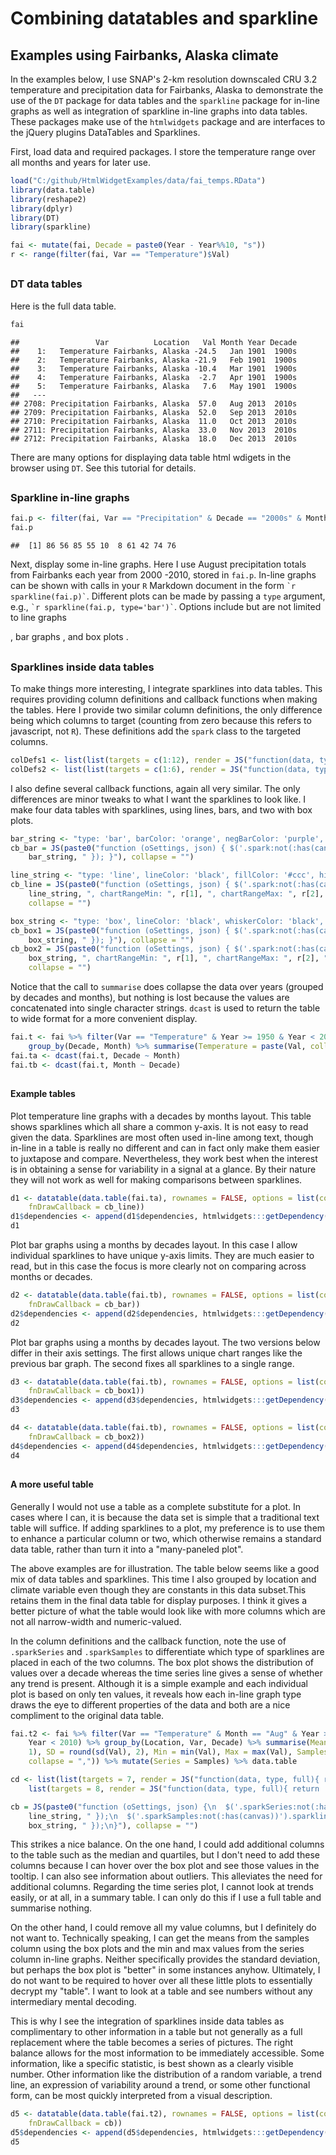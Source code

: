 # Combining datatables and sparkline



##
##
## Examples using Fairbanks, Alaska climate

In the examples below, I use SNAP's 2-km resolution downscaled CRU 3.2 temperature and precipitation data for Fairbanks, Alaska
to demonstrate the use of the `DT` package for data tables and the `sparkline` package for in-line graphs as well as integration of sparkline in-line graphs into data tables.
These packages make use of the `htmlwidgets` package and are interfaces to the jQuery plugins DataTables and Sparklines.

First, load data and required packages. I store the temperature range over all months and years for later use.


```r
load("C:/github/HtmlWidgetExamples/data/fai_temps.RData")
library(data.table)
library(reshape2)
library(dplyr)
library(DT)
library(sparkline)

fai <- mutate(fai, Decade = paste0(Year - Year%%10, "s"))
r <- range(filter(fai, Var == "Temperature")$Val)
```

##
##
### DT data tables

Here is the full data table.


```r
fai
```

```
##                 Var          Location   Val Month Year Decade
##    1:   Temperature Fairbanks, Alaska -24.5   Jan 1901  1900s
##    2:   Temperature Fairbanks, Alaska -21.9   Feb 1901  1900s
##    3:   Temperature Fairbanks, Alaska -10.4   Mar 1901  1900s
##    4:   Temperature Fairbanks, Alaska  -2.7   Apr 1901  1900s
##    5:   Temperature Fairbanks, Alaska   7.6   May 1901  1900s
##   ---                                                        
## 2708: Precipitation Fairbanks, Alaska  57.0   Aug 2013  2010s
## 2709: Precipitation Fairbanks, Alaska  52.0   Sep 2013  2010s
## 2710: Precipitation Fairbanks, Alaska  11.0   Oct 2013  2010s
## 2711: Precipitation Fairbanks, Alaska  33.0   Nov 2013  2010s
## 2712: Precipitation Fairbanks, Alaska  18.0   Dec 2013  2010s
```

There are many options for displaying data table html wdigets in the browser using `DT`. See this tutorial for details.

##
##
### Sparkline in-line graphs


```r
fai.p <- filter(fai, Var == "Precipitation" & Decade == "2000s" & Month == "Aug")$Val
fai.p
```

```
##  [1] 86 56 85 55 10  8 61 42 74 76
```

Next, display some in-line graphs. Here I use August precipitation totals from Fairbanks each year from 2000 -2010, stored in `fai.p`.
In-line graphs can be shown with calls in your `R` Markdown document in the form ``` `r sparkline(fai.p)` ```.
Different plots can be made by passing a `type` argument, e.g., ``` `r sparkline(fai.p, type='bar')` ```.
Options include but are not limited to line graphs <!--html_preserve--><span id="htmlwidget-4102" class="sparkline"></span>
<script type="application/json" data-for="htmlwidget-4102">{"x":{"values":[86,56,85,55,10,8,61,42,74,76],"options":{"height":20,"width":60},"width":60,"height":20},"evals":[]}</script><!--/html_preserve-->, bar graphs <!--html_preserve--><span id="htmlwidget-7913" class="sparkline"></span>
<script type="application/json" data-for="htmlwidget-7913">{"x":{"values":[86,56,85,55,10,8,61,42,74,76],"options":{"type":"bar","height":20,"width":60},"width":60,"height":20},"evals":[]}</script><!--/html_preserve-->, and box plots <!--html_preserve--><span id="htmlwidget-9705" class="sparkline"></span>
<script type="application/json" data-for="htmlwidget-9705">{"x":{"values":[86,56,85,55,10,8,61,42,74,76],"options":{"type":"box","height":20,"width":60},"width":60,"height":20},"evals":[]}</script><!--/html_preserve-->.

##
##
### Sparklines inside data tables

To make things more interesting, I integrate sparklines into data tables. This requires providing column definitions and callback functions when making the tables.
Here I provide two similar column definitions, the only difference being which columns to target (counting from zero because this refers to javascript, not `R`).
These definitions add the `spark` class to the targeted columns.


```r
colDefs1 <- list(list(targets = c(1:12), render = JS("function(data, type, full){ return '<span class=spark>' + data + '</span>' }")))
colDefs2 <- list(list(targets = c(1:6), render = JS("function(data, type, full){ return '<span class=spark>' + data + '</span>' }")))
```

I also define several callback functions, again all very similar. The only differences are minor tweaks to what I want the sparklines to look like.
I make four data tables with sparklines, using lines, bars, and two with box plots.


```r
bar_string <- "type: 'bar', barColor: 'orange', negBarColor: 'purple', highlightColor: 'black'"
cb_bar = JS(paste0("function (oSettings, json) { $('.spark:not(:has(canvas))').sparkline('html', { ", 
    bar_string, " }); }"), collapse = "")

line_string <- "type: 'line', lineColor: 'black', fillColor: '#ccc', highlightLineColor: 'orange', highlightSpotColor: 'orange'"
cb_line = JS(paste0("function (oSettings, json) { $('.spark:not(:has(canvas))').sparkline('html', { ", 
    line_string, ", chartRangeMin: ", r[1], ", chartRangeMax: ", r[2], " }); }"), 
    collapse = "")

box_string <- "type: 'box', lineColor: 'black', whiskerColor: 'black', outlierFillColor: 'black', outlierLineColor: 'black', medianColor: 'black', boxFillColor: 'orange', boxLineColor: 'black'"
cb_box1 = JS(paste0("function (oSettings, json) { $('.spark:not(:has(canvas))').sparkline('html', { ", 
    box_string, " }); }"), collapse = "")
cb_box2 = JS(paste0("function (oSettings, json) { $('.spark:not(:has(canvas))').sparkline('html', { ", 
    box_string, ", chartRangeMin: ", r[1], ", chartRangeMax: ", r[2], " }); }"), 
    collapse = "")
```

Notice that the call to `summarise` does collapse the data over years (grouped by decades and months), but nothing is lost because the values are concatenated into single character strings.
`dcast` is used to return the table to wide format for a more convenient display.


```r
fai.t <- fai %>% filter(Var == "Temperature" & Year >= 1950 & Year < 2010) %>% 
    group_by(Decade, Month) %>% summarise(Temperature = paste(Val, collapse = ","))
fai.ta <- dcast(fai.t, Decade ~ Month)
fai.tb <- dcast(fai.t, Month ~ Decade)
```

##
##
#### Example tables

Plot temperature line graphs with a decades by months layout.
This table shows sparklines which all share a common y-axis. It is not easy to read given the data.
Sparklines are most often used in-line among text, though in-line in a table is really no different and can in fact only make them easier to juxtapose and compare.
Nevertheless, they work best when the interest is in obtaining a sense for variability in a signal at a glance.
By their nature they will not work as well for making comparisons between sparklines.


```r
d1 <- datatable(data.table(fai.ta), rownames = FALSE, options = list(columnDefs = colDefs1, 
    fnDrawCallback = cb_line))
d1$dependencies <- append(d1$dependencies, htmlwidgets:::getDependency("sparkline"))
d1
```

<!--html_preserve--><div id="htmlwidget-9651" style="width:100%;height:auto;" class="datatables"></div>
<script type="application/json" data-for="htmlwidget-9651">{"x":{"data":[["1950s","1960s","1970s","1980s","1990s","2000s"],["-17.8,-29.2,-27.8,-27.6,-25,-18.7,-28.1,-16.2,-18.6,-28.1","-19.3,-18.2,-21.3,-16.3,-25.6,-26.9,-31.9,-25.5,-23.2,-31.7","-26.1,-31.2,-26.2,-27.2,-26.3,-25.7,-23.3,-13.4,-17,-21.1","-22.4,-10,-27,-23.3,-20.4,-12.3,-18.1,-16.7,-19.9,-28.9","-24.1,-19.5,-19.6,-19.2,-17.9,-22.2,-26.5,-26,-24.4,-26.3","-22.3,-12.8,-14.9,-18.8,-25.7,-21.9,-29,-20.8,-22,-23.2"],["-25.5,-21.3,-18.5,-15.5,-26.3,-23.7,-22.9,-18.5,-16.4,-13.7","-15.2,-19.5,-13.2,-17.1,-16.7,-26.5,-21.2,-20.8,-19.6,-21","-13.9,-19.6,-22.7,-18,-26.5,-19,-24.6,-12.3,-14.9,-30.4","-12.2,-14.2,-19.3,-15.3,-24.5,-22.4,-14.6,-16.2,-15,-15.1","-28.3,-17.7,-21.8,-15.6,-20.6,-17.1,-19.1,-12.6,-15.8,-24.7","-12.9,-13.1,-17.4,-12.1,-16.4,-18.3,-13.8,-20.6,-19.7,-17.8"],["-7.9,-17.8,-12.6,-13.3,-11,-12,-14.2,-7.7,-8.8,-18.7","-15.2,-17.2,-13.2,-13.2,-18.7,-5,-18.7,-12.1,-10.3,-11.8","-7.5,-16.8,-18.1,-11.1,-13.4,-10.7,-11.1,-15.2,-9.8,-11","-8.1,-3.5,-10.4,-10.2,-6.8,-9.6,-14.3,-10.3,-7.8,-13.9","-7.4,-11.1,-9.8,-8,-11.7,-15.2,-8.7,-15,-7.3,-13.1","-7.9,-11.8,-11.9,-12.6,-13.8,-6.3,-15.2,-17.5,-9,-14"],["-1.9,1.2,-2.4,2.7,-3.3,-5.2,-0.6,0.1,1.3,-3.5","-3,-4,-1.2,-4.2,-3.6,-0.7,-2.9,-0.4,-1.7,2.2","-0.2,-3.1,-5.7,1.5,1.3,-1.1,1.9,-2.4,1.4,-0.8","1.9,-0.6,-2.7,2.6,-1.2,-6.4,-4.7,1.3,0.7,2.1","3.2,1.7,-3.5,3.9,1.3,4.3,0.4,1.6,3.5,0.1","-0.1,0.8,-4.9,0.6,1.5,0.2,-1.3,3,-1,-0.7"],["8.6,9.6,5.4,10.7,10.2,7.7,9.1,9.1,9,8.4","11.6,9.5,7,9.5,4.9,6,7.3,7.5,8.6,9.6","10.9,8.4,8.4,10.2,10.6,11.7,8.7,9.2,10,9.9","10.4,10.7,8.1,10,8.3,8.1,8.6,10.3,11.4,8.7","12.6,10.7,5.5,12,10.8,11.9,9.4,9.6,10.1,8.4","7,6.9,10.2,8.5,11.3,13.2,10.1,10.6,9.9,11"],["14.8,13.8,14.5,16.4,14.7,13,14.1,17.6,16.9,16.2","13.2,14.7,14.6,12.1,15.4,12.8,17.2,16.3,15.1,17.9","14.2,17.2,15,15.5,14.6,17.1,15.1,15.1,12.5,13.9","13.5,14.7,14.5,16.5,16.2,14,16.7,16.3,16.9,15.4","16.2,17.5,15.4,16.5,14.5,15.8,15.2,17,14.8,16.3","16.1,16.2,14.5,15.8,19,16.2,14.5,16.4,15.5,15.8"],["16.2,15.4,15.2,16.3,14.3,15.9,15.8,15.5,16.6,13.5","16.2,14.8,17,15.2,15,15.3,16.4,15,18.3,14.7","16.4,15.7,17.6,16.2,17,18.9,16.1,16.6,17,15.9","15.7,14.1,16.8,17.3,15.6,16.8,17,17.3,18.2,17.6","18.1,15.4,17.3,18.2,17.8,16.8,16.9,17.7,16.8,16","15.3,15.2,16.2,15.8,17.7,16.4,16.1,17.7,15.7,18.8"],["14.2,14.3,12.1,13.2,13.6,11.6,13.1,15.1,13.6,12.4","12.7,12.8,14.3,12.6,13.5,11.5,13.7,14.4,14.6,10","13.7,13.2,14.8,12.7,14.9,13.3,15,16.8,15.1,15.7","12,12,13.5,11.8,12,13.3,12.5,14.2,14.5,15.9","15.3,12.3,13.5,13.2,15.2,13.8,11.8,14.8,11.9,14.5","11.5,14.1,12.5,13.4,16.8,14.2,12.6,16,12.7,12.8"],["8,8.1,5.6,7.1,5.7,6.2,5.3,6.2,5.9,6.1","5,6.4,5,8.5,6.9,8.7,9.7,7.8,5.7,9.2","4.6,6.7,4.2,8.2,10.1,7.4,7.1,7.3,7.9,7.9","5.8,6.4,9.2,4.7,7.9,5.8,7.6,6.4,6.6,8.9","6.9,8.6,3.8,6.4,6.4,10.7,5.3,9.7,7.7,7.2","5.2,8.5,8.4,5.6,5.1,7.9,9.6,8.2,8.1,8.9"],["-3.1,-5.1,-0.4,-4.1,0,-4.3,-7.8,-1.2,-7.4,-4.1","-2.8,-5.7,-0.4,-2.8,-1.7,-7.8,-4,-3.7,-5.1,1.2","-7,-2.1,-2.5,-3.6,-5.5,-4.2,-4.2,-3.1,-4.5,0.2","0.7,-1.2,-7.3,-4.5,-3.2,-6.6,-2.4,0.9,-7.2,-2.9","-4.1,-3.6,-7.7,-1.1,-5.7,-1.9,-8.5,-6.8,-2.9,-5.9","-4.8,-4.9,0.2,0.7,-0.9,-2,0.3,-5.5,-6.5,-0.4"],["-19.7,-10.2,-7.9,-15.3,-9.5,-21.9,-19.1,-9.5,-15.7,-12.9","-17,-17.9,-14,-20.3,-15.1,-14.4,-16.2,-11.3,-15.2,-15.9","-11.9,-16.4,-12.7,-17,-16.3,-20.2,-8.1,-19.1,-11.8,-6.6","-10.3,-10,-14.3,-11.8,-16.7,-19.1,-16.5,-13.3,-18.4,-20.5","-19.5,-16.2,-10.9,-12,-16.5,-18.1,-17.6,-10.6,-13.7,-18.9","-11.8,-16.2,-7.1,-11.5,-12.7,-18.1,-20,-10,-17.1,-16.9"],["-21.1,-22.3,-19.8,-20.4,-29.9,-23.2,-29.1,-26.7,-22.1,-23.4","-15.1,-29.4,-21.7,-16.3,-30,-25.9,-28.9,-19.1,-27.8,-15.8","-23.6,-21.4,-19.7,-19.9,-24.5,-27,-20.2,-26.3,-16.5,-23.8","-29.8,-20.5,-17,-20.2,-20,-13.8,-14.5,-19.8,-15.8,-15.6","-21.7,-19.7,-22.3,-17.7,-22.7,-23.1,-25.5,-21.4,-21,-24.7","-17.9,-23.8,-15.2,-23.1,-20,-17.6,-19.2,-19.8,-22.3,-20.1"]],"container":"<table class=\"display\">\n  <thead>\n    <tr>\n      <th>Decade</th>\n      <th>Jan</th>\n      <th>Feb</th>\n      <th>Mar</th>\n      <th>Apr</th>\n      <th>May</th>\n      <th>Jun</th>\n      <th>Jul</th>\n      <th>Aug</th>\n      <th>Sep</th>\n      <th>Oct</th>\n      <th>Nov</th>\n      <th>Dec</th>\n    </tr>\n  </thead>\n</table>","options":{"columnDefs":[{"targets":[1,2,3,4,5,6,7,8,9,10,11,12],"render":"function(data, type, full){ return '<span class=spark>' + data + '</span>' }"}],"fnDrawCallback":"function (oSettings, json) { $('.spark:not(:has(canvas))').sparkline('html', { type: 'line', lineColor: 'black', fillColor: '#ccc', highlightLineColor: 'orange', highlightSpotColor: 'orange', chartRangeMin: -32.6, chartRangeMax: 19 }); }\n","order":[],"autoWidth":false,"orderClasses":false},"callback":null,"filter":"none"},"evals":["options.columnDefs.0.render","options.fnDrawCallback"]}</script><!--/html_preserve-->

Plot bar graphs using a months by decades layout. In this case I allow individual sparklines to have unique y-axis limits.
They are much easier to read, but in this case the focus is more clearly not on comparing across months or decades.


```r
d2 <- datatable(data.table(fai.tb), rownames = FALSE, options = list(columnDefs = colDefs2, 
    fnDrawCallback = cb_bar))
d2$dependencies <- append(d2$dependencies, htmlwidgets:::getDependency("sparkline"))
d2
```

<!--html_preserve--><div id="htmlwidget-2813" style="width:100%;height:auto;" class="datatables"></div>
<script type="application/json" data-for="htmlwidget-2813">{"x":{"data":[["Jan","Feb","Mar","Apr","May","Jun","Jul","Aug","Sep","Oct","Nov","Dec"],["-17.8,-29.2,-27.8,-27.6,-25,-18.7,-28.1,-16.2,-18.6,-28.1","-25.5,-21.3,-18.5,-15.5,-26.3,-23.7,-22.9,-18.5,-16.4,-13.7","-7.9,-17.8,-12.6,-13.3,-11,-12,-14.2,-7.7,-8.8,-18.7","-1.9,1.2,-2.4,2.7,-3.3,-5.2,-0.6,0.1,1.3,-3.5","8.6,9.6,5.4,10.7,10.2,7.7,9.1,9.1,9,8.4","14.8,13.8,14.5,16.4,14.7,13,14.1,17.6,16.9,16.2","16.2,15.4,15.2,16.3,14.3,15.9,15.8,15.5,16.6,13.5","14.2,14.3,12.1,13.2,13.6,11.6,13.1,15.1,13.6,12.4","8,8.1,5.6,7.1,5.7,6.2,5.3,6.2,5.9,6.1","-3.1,-5.1,-0.4,-4.1,0,-4.3,-7.8,-1.2,-7.4,-4.1","-19.7,-10.2,-7.9,-15.3,-9.5,-21.9,-19.1,-9.5,-15.7,-12.9","-21.1,-22.3,-19.8,-20.4,-29.9,-23.2,-29.1,-26.7,-22.1,-23.4"],["-19.3,-18.2,-21.3,-16.3,-25.6,-26.9,-31.9,-25.5,-23.2,-31.7","-15.2,-19.5,-13.2,-17.1,-16.7,-26.5,-21.2,-20.8,-19.6,-21","-15.2,-17.2,-13.2,-13.2,-18.7,-5,-18.7,-12.1,-10.3,-11.8","-3,-4,-1.2,-4.2,-3.6,-0.7,-2.9,-0.4,-1.7,2.2","11.6,9.5,7,9.5,4.9,6,7.3,7.5,8.6,9.6","13.2,14.7,14.6,12.1,15.4,12.8,17.2,16.3,15.1,17.9","16.2,14.8,17,15.2,15,15.3,16.4,15,18.3,14.7","12.7,12.8,14.3,12.6,13.5,11.5,13.7,14.4,14.6,10","5,6.4,5,8.5,6.9,8.7,9.7,7.8,5.7,9.2","-2.8,-5.7,-0.4,-2.8,-1.7,-7.8,-4,-3.7,-5.1,1.2","-17,-17.9,-14,-20.3,-15.1,-14.4,-16.2,-11.3,-15.2,-15.9","-15.1,-29.4,-21.7,-16.3,-30,-25.9,-28.9,-19.1,-27.8,-15.8"],["-26.1,-31.2,-26.2,-27.2,-26.3,-25.7,-23.3,-13.4,-17,-21.1","-13.9,-19.6,-22.7,-18,-26.5,-19,-24.6,-12.3,-14.9,-30.4","-7.5,-16.8,-18.1,-11.1,-13.4,-10.7,-11.1,-15.2,-9.8,-11","-0.2,-3.1,-5.7,1.5,1.3,-1.1,1.9,-2.4,1.4,-0.8","10.9,8.4,8.4,10.2,10.6,11.7,8.7,9.2,10,9.9","14.2,17.2,15,15.5,14.6,17.1,15.1,15.1,12.5,13.9","16.4,15.7,17.6,16.2,17,18.9,16.1,16.6,17,15.9","13.7,13.2,14.8,12.7,14.9,13.3,15,16.8,15.1,15.7","4.6,6.7,4.2,8.2,10.1,7.4,7.1,7.3,7.9,7.9","-7,-2.1,-2.5,-3.6,-5.5,-4.2,-4.2,-3.1,-4.5,0.2","-11.9,-16.4,-12.7,-17,-16.3,-20.2,-8.1,-19.1,-11.8,-6.6","-23.6,-21.4,-19.7,-19.9,-24.5,-27,-20.2,-26.3,-16.5,-23.8"],["-22.4,-10,-27,-23.3,-20.4,-12.3,-18.1,-16.7,-19.9,-28.9","-12.2,-14.2,-19.3,-15.3,-24.5,-22.4,-14.6,-16.2,-15,-15.1","-8.1,-3.5,-10.4,-10.2,-6.8,-9.6,-14.3,-10.3,-7.8,-13.9","1.9,-0.6,-2.7,2.6,-1.2,-6.4,-4.7,1.3,0.7,2.1","10.4,10.7,8.1,10,8.3,8.1,8.6,10.3,11.4,8.7","13.5,14.7,14.5,16.5,16.2,14,16.7,16.3,16.9,15.4","15.7,14.1,16.8,17.3,15.6,16.8,17,17.3,18.2,17.6","12,12,13.5,11.8,12,13.3,12.5,14.2,14.5,15.9","5.8,6.4,9.2,4.7,7.9,5.8,7.6,6.4,6.6,8.9","0.7,-1.2,-7.3,-4.5,-3.2,-6.6,-2.4,0.9,-7.2,-2.9","-10.3,-10,-14.3,-11.8,-16.7,-19.1,-16.5,-13.3,-18.4,-20.5","-29.8,-20.5,-17,-20.2,-20,-13.8,-14.5,-19.8,-15.8,-15.6"],["-24.1,-19.5,-19.6,-19.2,-17.9,-22.2,-26.5,-26,-24.4,-26.3","-28.3,-17.7,-21.8,-15.6,-20.6,-17.1,-19.1,-12.6,-15.8,-24.7","-7.4,-11.1,-9.8,-8,-11.7,-15.2,-8.7,-15,-7.3,-13.1","3.2,1.7,-3.5,3.9,1.3,4.3,0.4,1.6,3.5,0.1","12.6,10.7,5.5,12,10.8,11.9,9.4,9.6,10.1,8.4","16.2,17.5,15.4,16.5,14.5,15.8,15.2,17,14.8,16.3","18.1,15.4,17.3,18.2,17.8,16.8,16.9,17.7,16.8,16","15.3,12.3,13.5,13.2,15.2,13.8,11.8,14.8,11.9,14.5","6.9,8.6,3.8,6.4,6.4,10.7,5.3,9.7,7.7,7.2","-4.1,-3.6,-7.7,-1.1,-5.7,-1.9,-8.5,-6.8,-2.9,-5.9","-19.5,-16.2,-10.9,-12,-16.5,-18.1,-17.6,-10.6,-13.7,-18.9","-21.7,-19.7,-22.3,-17.7,-22.7,-23.1,-25.5,-21.4,-21,-24.7"],["-22.3,-12.8,-14.9,-18.8,-25.7,-21.9,-29,-20.8,-22,-23.2","-12.9,-13.1,-17.4,-12.1,-16.4,-18.3,-13.8,-20.6,-19.7,-17.8","-7.9,-11.8,-11.9,-12.6,-13.8,-6.3,-15.2,-17.5,-9,-14","-0.1,0.8,-4.9,0.6,1.5,0.2,-1.3,3,-1,-0.7","7,6.9,10.2,8.5,11.3,13.2,10.1,10.6,9.9,11","16.1,16.2,14.5,15.8,19,16.2,14.5,16.4,15.5,15.8","15.3,15.2,16.2,15.8,17.7,16.4,16.1,17.7,15.7,18.8","11.5,14.1,12.5,13.4,16.8,14.2,12.6,16,12.7,12.8","5.2,8.5,8.4,5.6,5.1,7.9,9.6,8.2,8.1,8.9","-4.8,-4.9,0.2,0.7,-0.9,-2,0.3,-5.5,-6.5,-0.4","-11.8,-16.2,-7.1,-11.5,-12.7,-18.1,-20,-10,-17.1,-16.9","-17.9,-23.8,-15.2,-23.1,-20,-17.6,-19.2,-19.8,-22.3,-20.1"]],"container":"<table class=\"display\">\n  <thead>\n    <tr>\n      <th>Month</th>\n      <th>1950s</th>\n      <th>1960s</th>\n      <th>1970s</th>\n      <th>1980s</th>\n      <th>1990s</th>\n      <th>2000s</th>\n    </tr>\n  </thead>\n</table>","options":{"columnDefs":[{"targets":[1,2,3,4,5,6],"render":"function(data, type, full){ return '<span class=spark>' + data + '</span>' }"}],"fnDrawCallback":"function (oSettings, json) { $('.spark:not(:has(canvas))').sparkline('html', { type: 'bar', barColor: 'orange', negBarColor: 'purple', highlightColor: 'black' }); }\n","order":[],"autoWidth":false,"orderClasses":false},"callback":null,"filter":"none"},"evals":["options.columnDefs.0.render","options.fnDrawCallback"]}</script><!--/html_preserve-->

Plot bar graphs using a months by decades layout. The two versions below differ in their axis settings.
The first allows unique chart ranges like the previous bar graph. The second fixes all sparklines to a single range.


```r
d3 <- datatable(data.table(fai.tb), rownames = FALSE, options = list(columnDefs = colDefs2, 
    fnDrawCallback = cb_box1))
d3$dependencies <- append(d3$dependencies, htmlwidgets:::getDependency("sparkline"))
d3
```

<!--html_preserve--><div id="htmlwidget-3721" style="width:100%;height:auto;" class="datatables"></div>
<script type="application/json" data-for="htmlwidget-3721">{"x":{"data":[["Jan","Feb","Mar","Apr","May","Jun","Jul","Aug","Sep","Oct","Nov","Dec"],["-17.8,-29.2,-27.8,-27.6,-25,-18.7,-28.1,-16.2,-18.6,-28.1","-25.5,-21.3,-18.5,-15.5,-26.3,-23.7,-22.9,-18.5,-16.4,-13.7","-7.9,-17.8,-12.6,-13.3,-11,-12,-14.2,-7.7,-8.8,-18.7","-1.9,1.2,-2.4,2.7,-3.3,-5.2,-0.6,0.1,1.3,-3.5","8.6,9.6,5.4,10.7,10.2,7.7,9.1,9.1,9,8.4","14.8,13.8,14.5,16.4,14.7,13,14.1,17.6,16.9,16.2","16.2,15.4,15.2,16.3,14.3,15.9,15.8,15.5,16.6,13.5","14.2,14.3,12.1,13.2,13.6,11.6,13.1,15.1,13.6,12.4","8,8.1,5.6,7.1,5.7,6.2,5.3,6.2,5.9,6.1","-3.1,-5.1,-0.4,-4.1,0,-4.3,-7.8,-1.2,-7.4,-4.1","-19.7,-10.2,-7.9,-15.3,-9.5,-21.9,-19.1,-9.5,-15.7,-12.9","-21.1,-22.3,-19.8,-20.4,-29.9,-23.2,-29.1,-26.7,-22.1,-23.4"],["-19.3,-18.2,-21.3,-16.3,-25.6,-26.9,-31.9,-25.5,-23.2,-31.7","-15.2,-19.5,-13.2,-17.1,-16.7,-26.5,-21.2,-20.8,-19.6,-21","-15.2,-17.2,-13.2,-13.2,-18.7,-5,-18.7,-12.1,-10.3,-11.8","-3,-4,-1.2,-4.2,-3.6,-0.7,-2.9,-0.4,-1.7,2.2","11.6,9.5,7,9.5,4.9,6,7.3,7.5,8.6,9.6","13.2,14.7,14.6,12.1,15.4,12.8,17.2,16.3,15.1,17.9","16.2,14.8,17,15.2,15,15.3,16.4,15,18.3,14.7","12.7,12.8,14.3,12.6,13.5,11.5,13.7,14.4,14.6,10","5,6.4,5,8.5,6.9,8.7,9.7,7.8,5.7,9.2","-2.8,-5.7,-0.4,-2.8,-1.7,-7.8,-4,-3.7,-5.1,1.2","-17,-17.9,-14,-20.3,-15.1,-14.4,-16.2,-11.3,-15.2,-15.9","-15.1,-29.4,-21.7,-16.3,-30,-25.9,-28.9,-19.1,-27.8,-15.8"],["-26.1,-31.2,-26.2,-27.2,-26.3,-25.7,-23.3,-13.4,-17,-21.1","-13.9,-19.6,-22.7,-18,-26.5,-19,-24.6,-12.3,-14.9,-30.4","-7.5,-16.8,-18.1,-11.1,-13.4,-10.7,-11.1,-15.2,-9.8,-11","-0.2,-3.1,-5.7,1.5,1.3,-1.1,1.9,-2.4,1.4,-0.8","10.9,8.4,8.4,10.2,10.6,11.7,8.7,9.2,10,9.9","14.2,17.2,15,15.5,14.6,17.1,15.1,15.1,12.5,13.9","16.4,15.7,17.6,16.2,17,18.9,16.1,16.6,17,15.9","13.7,13.2,14.8,12.7,14.9,13.3,15,16.8,15.1,15.7","4.6,6.7,4.2,8.2,10.1,7.4,7.1,7.3,7.9,7.9","-7,-2.1,-2.5,-3.6,-5.5,-4.2,-4.2,-3.1,-4.5,0.2","-11.9,-16.4,-12.7,-17,-16.3,-20.2,-8.1,-19.1,-11.8,-6.6","-23.6,-21.4,-19.7,-19.9,-24.5,-27,-20.2,-26.3,-16.5,-23.8"],["-22.4,-10,-27,-23.3,-20.4,-12.3,-18.1,-16.7,-19.9,-28.9","-12.2,-14.2,-19.3,-15.3,-24.5,-22.4,-14.6,-16.2,-15,-15.1","-8.1,-3.5,-10.4,-10.2,-6.8,-9.6,-14.3,-10.3,-7.8,-13.9","1.9,-0.6,-2.7,2.6,-1.2,-6.4,-4.7,1.3,0.7,2.1","10.4,10.7,8.1,10,8.3,8.1,8.6,10.3,11.4,8.7","13.5,14.7,14.5,16.5,16.2,14,16.7,16.3,16.9,15.4","15.7,14.1,16.8,17.3,15.6,16.8,17,17.3,18.2,17.6","12,12,13.5,11.8,12,13.3,12.5,14.2,14.5,15.9","5.8,6.4,9.2,4.7,7.9,5.8,7.6,6.4,6.6,8.9","0.7,-1.2,-7.3,-4.5,-3.2,-6.6,-2.4,0.9,-7.2,-2.9","-10.3,-10,-14.3,-11.8,-16.7,-19.1,-16.5,-13.3,-18.4,-20.5","-29.8,-20.5,-17,-20.2,-20,-13.8,-14.5,-19.8,-15.8,-15.6"],["-24.1,-19.5,-19.6,-19.2,-17.9,-22.2,-26.5,-26,-24.4,-26.3","-28.3,-17.7,-21.8,-15.6,-20.6,-17.1,-19.1,-12.6,-15.8,-24.7","-7.4,-11.1,-9.8,-8,-11.7,-15.2,-8.7,-15,-7.3,-13.1","3.2,1.7,-3.5,3.9,1.3,4.3,0.4,1.6,3.5,0.1","12.6,10.7,5.5,12,10.8,11.9,9.4,9.6,10.1,8.4","16.2,17.5,15.4,16.5,14.5,15.8,15.2,17,14.8,16.3","18.1,15.4,17.3,18.2,17.8,16.8,16.9,17.7,16.8,16","15.3,12.3,13.5,13.2,15.2,13.8,11.8,14.8,11.9,14.5","6.9,8.6,3.8,6.4,6.4,10.7,5.3,9.7,7.7,7.2","-4.1,-3.6,-7.7,-1.1,-5.7,-1.9,-8.5,-6.8,-2.9,-5.9","-19.5,-16.2,-10.9,-12,-16.5,-18.1,-17.6,-10.6,-13.7,-18.9","-21.7,-19.7,-22.3,-17.7,-22.7,-23.1,-25.5,-21.4,-21,-24.7"],["-22.3,-12.8,-14.9,-18.8,-25.7,-21.9,-29,-20.8,-22,-23.2","-12.9,-13.1,-17.4,-12.1,-16.4,-18.3,-13.8,-20.6,-19.7,-17.8","-7.9,-11.8,-11.9,-12.6,-13.8,-6.3,-15.2,-17.5,-9,-14","-0.1,0.8,-4.9,0.6,1.5,0.2,-1.3,3,-1,-0.7","7,6.9,10.2,8.5,11.3,13.2,10.1,10.6,9.9,11","16.1,16.2,14.5,15.8,19,16.2,14.5,16.4,15.5,15.8","15.3,15.2,16.2,15.8,17.7,16.4,16.1,17.7,15.7,18.8","11.5,14.1,12.5,13.4,16.8,14.2,12.6,16,12.7,12.8","5.2,8.5,8.4,5.6,5.1,7.9,9.6,8.2,8.1,8.9","-4.8,-4.9,0.2,0.7,-0.9,-2,0.3,-5.5,-6.5,-0.4","-11.8,-16.2,-7.1,-11.5,-12.7,-18.1,-20,-10,-17.1,-16.9","-17.9,-23.8,-15.2,-23.1,-20,-17.6,-19.2,-19.8,-22.3,-20.1"]],"container":"<table class=\"display\">\n  <thead>\n    <tr>\n      <th>Month</th>\n      <th>1950s</th>\n      <th>1960s</th>\n      <th>1970s</th>\n      <th>1980s</th>\n      <th>1990s</th>\n      <th>2000s</th>\n    </tr>\n  </thead>\n</table>","options":{"columnDefs":[{"targets":[1,2,3,4,5,6],"render":"function(data, type, full){ return '<span class=spark>' + data + '</span>' }"}],"fnDrawCallback":"function (oSettings, json) { $('.spark:not(:has(canvas))').sparkline('html', { type: 'box', lineColor: 'black', whiskerColor: 'black', outlierFillColor: 'black', outlierLineColor: 'black', medianColor: 'black', boxFillColor: 'orange', boxLineColor: 'black' }); }\n","order":[],"autoWidth":false,"orderClasses":false},"callback":null,"filter":"none"},"evals":["options.columnDefs.0.render","options.fnDrawCallback"]}</script><!--/html_preserve-->


```r
d4 <- datatable(data.table(fai.tb), rownames = FALSE, options = list(columnDefs = colDefs2, 
    fnDrawCallback = cb_box2))
d4$dependencies <- append(d4$dependencies, htmlwidgets:::getDependency("sparkline"))
d4
```

<!--html_preserve--><div id="htmlwidget-143" style="width:100%;height:auto;" class="datatables"></div>
<script type="application/json" data-for="htmlwidget-143">{"x":{"data":[["Jan","Feb","Mar","Apr","May","Jun","Jul","Aug","Sep","Oct","Nov","Dec"],["-17.8,-29.2,-27.8,-27.6,-25,-18.7,-28.1,-16.2,-18.6,-28.1","-25.5,-21.3,-18.5,-15.5,-26.3,-23.7,-22.9,-18.5,-16.4,-13.7","-7.9,-17.8,-12.6,-13.3,-11,-12,-14.2,-7.7,-8.8,-18.7","-1.9,1.2,-2.4,2.7,-3.3,-5.2,-0.6,0.1,1.3,-3.5","8.6,9.6,5.4,10.7,10.2,7.7,9.1,9.1,9,8.4","14.8,13.8,14.5,16.4,14.7,13,14.1,17.6,16.9,16.2","16.2,15.4,15.2,16.3,14.3,15.9,15.8,15.5,16.6,13.5","14.2,14.3,12.1,13.2,13.6,11.6,13.1,15.1,13.6,12.4","8,8.1,5.6,7.1,5.7,6.2,5.3,6.2,5.9,6.1","-3.1,-5.1,-0.4,-4.1,0,-4.3,-7.8,-1.2,-7.4,-4.1","-19.7,-10.2,-7.9,-15.3,-9.5,-21.9,-19.1,-9.5,-15.7,-12.9","-21.1,-22.3,-19.8,-20.4,-29.9,-23.2,-29.1,-26.7,-22.1,-23.4"],["-19.3,-18.2,-21.3,-16.3,-25.6,-26.9,-31.9,-25.5,-23.2,-31.7","-15.2,-19.5,-13.2,-17.1,-16.7,-26.5,-21.2,-20.8,-19.6,-21","-15.2,-17.2,-13.2,-13.2,-18.7,-5,-18.7,-12.1,-10.3,-11.8","-3,-4,-1.2,-4.2,-3.6,-0.7,-2.9,-0.4,-1.7,2.2","11.6,9.5,7,9.5,4.9,6,7.3,7.5,8.6,9.6","13.2,14.7,14.6,12.1,15.4,12.8,17.2,16.3,15.1,17.9","16.2,14.8,17,15.2,15,15.3,16.4,15,18.3,14.7","12.7,12.8,14.3,12.6,13.5,11.5,13.7,14.4,14.6,10","5,6.4,5,8.5,6.9,8.7,9.7,7.8,5.7,9.2","-2.8,-5.7,-0.4,-2.8,-1.7,-7.8,-4,-3.7,-5.1,1.2","-17,-17.9,-14,-20.3,-15.1,-14.4,-16.2,-11.3,-15.2,-15.9","-15.1,-29.4,-21.7,-16.3,-30,-25.9,-28.9,-19.1,-27.8,-15.8"],["-26.1,-31.2,-26.2,-27.2,-26.3,-25.7,-23.3,-13.4,-17,-21.1","-13.9,-19.6,-22.7,-18,-26.5,-19,-24.6,-12.3,-14.9,-30.4","-7.5,-16.8,-18.1,-11.1,-13.4,-10.7,-11.1,-15.2,-9.8,-11","-0.2,-3.1,-5.7,1.5,1.3,-1.1,1.9,-2.4,1.4,-0.8","10.9,8.4,8.4,10.2,10.6,11.7,8.7,9.2,10,9.9","14.2,17.2,15,15.5,14.6,17.1,15.1,15.1,12.5,13.9","16.4,15.7,17.6,16.2,17,18.9,16.1,16.6,17,15.9","13.7,13.2,14.8,12.7,14.9,13.3,15,16.8,15.1,15.7","4.6,6.7,4.2,8.2,10.1,7.4,7.1,7.3,7.9,7.9","-7,-2.1,-2.5,-3.6,-5.5,-4.2,-4.2,-3.1,-4.5,0.2","-11.9,-16.4,-12.7,-17,-16.3,-20.2,-8.1,-19.1,-11.8,-6.6","-23.6,-21.4,-19.7,-19.9,-24.5,-27,-20.2,-26.3,-16.5,-23.8"],["-22.4,-10,-27,-23.3,-20.4,-12.3,-18.1,-16.7,-19.9,-28.9","-12.2,-14.2,-19.3,-15.3,-24.5,-22.4,-14.6,-16.2,-15,-15.1","-8.1,-3.5,-10.4,-10.2,-6.8,-9.6,-14.3,-10.3,-7.8,-13.9","1.9,-0.6,-2.7,2.6,-1.2,-6.4,-4.7,1.3,0.7,2.1","10.4,10.7,8.1,10,8.3,8.1,8.6,10.3,11.4,8.7","13.5,14.7,14.5,16.5,16.2,14,16.7,16.3,16.9,15.4","15.7,14.1,16.8,17.3,15.6,16.8,17,17.3,18.2,17.6","12,12,13.5,11.8,12,13.3,12.5,14.2,14.5,15.9","5.8,6.4,9.2,4.7,7.9,5.8,7.6,6.4,6.6,8.9","0.7,-1.2,-7.3,-4.5,-3.2,-6.6,-2.4,0.9,-7.2,-2.9","-10.3,-10,-14.3,-11.8,-16.7,-19.1,-16.5,-13.3,-18.4,-20.5","-29.8,-20.5,-17,-20.2,-20,-13.8,-14.5,-19.8,-15.8,-15.6"],["-24.1,-19.5,-19.6,-19.2,-17.9,-22.2,-26.5,-26,-24.4,-26.3","-28.3,-17.7,-21.8,-15.6,-20.6,-17.1,-19.1,-12.6,-15.8,-24.7","-7.4,-11.1,-9.8,-8,-11.7,-15.2,-8.7,-15,-7.3,-13.1","3.2,1.7,-3.5,3.9,1.3,4.3,0.4,1.6,3.5,0.1","12.6,10.7,5.5,12,10.8,11.9,9.4,9.6,10.1,8.4","16.2,17.5,15.4,16.5,14.5,15.8,15.2,17,14.8,16.3","18.1,15.4,17.3,18.2,17.8,16.8,16.9,17.7,16.8,16","15.3,12.3,13.5,13.2,15.2,13.8,11.8,14.8,11.9,14.5","6.9,8.6,3.8,6.4,6.4,10.7,5.3,9.7,7.7,7.2","-4.1,-3.6,-7.7,-1.1,-5.7,-1.9,-8.5,-6.8,-2.9,-5.9","-19.5,-16.2,-10.9,-12,-16.5,-18.1,-17.6,-10.6,-13.7,-18.9","-21.7,-19.7,-22.3,-17.7,-22.7,-23.1,-25.5,-21.4,-21,-24.7"],["-22.3,-12.8,-14.9,-18.8,-25.7,-21.9,-29,-20.8,-22,-23.2","-12.9,-13.1,-17.4,-12.1,-16.4,-18.3,-13.8,-20.6,-19.7,-17.8","-7.9,-11.8,-11.9,-12.6,-13.8,-6.3,-15.2,-17.5,-9,-14","-0.1,0.8,-4.9,0.6,1.5,0.2,-1.3,3,-1,-0.7","7,6.9,10.2,8.5,11.3,13.2,10.1,10.6,9.9,11","16.1,16.2,14.5,15.8,19,16.2,14.5,16.4,15.5,15.8","15.3,15.2,16.2,15.8,17.7,16.4,16.1,17.7,15.7,18.8","11.5,14.1,12.5,13.4,16.8,14.2,12.6,16,12.7,12.8","5.2,8.5,8.4,5.6,5.1,7.9,9.6,8.2,8.1,8.9","-4.8,-4.9,0.2,0.7,-0.9,-2,0.3,-5.5,-6.5,-0.4","-11.8,-16.2,-7.1,-11.5,-12.7,-18.1,-20,-10,-17.1,-16.9","-17.9,-23.8,-15.2,-23.1,-20,-17.6,-19.2,-19.8,-22.3,-20.1"]],"container":"<table class=\"display\">\n  <thead>\n    <tr>\n      <th>Month</th>\n      <th>1950s</th>\n      <th>1960s</th>\n      <th>1970s</th>\n      <th>1980s</th>\n      <th>1990s</th>\n      <th>2000s</th>\n    </tr>\n  </thead>\n</table>","options":{"columnDefs":[{"targets":[1,2,3,4,5,6],"render":"function(data, type, full){ return '<span class=spark>' + data + '</span>' }"}],"fnDrawCallback":"function (oSettings, json) { $('.spark:not(:has(canvas))').sparkline('html', { type: 'box', lineColor: 'black', whiskerColor: 'black', outlierFillColor: 'black', outlierLineColor: 'black', medianColor: 'black', boxFillColor: 'orange', boxLineColor: 'black', chartRangeMin: -32.6, chartRangeMax: 19 }); }\n","order":[],"autoWidth":false,"orderClasses":false},"callback":null,"filter":"none"},"evals":["options.columnDefs.0.render","options.fnDrawCallback"]}</script><!--/html_preserve-->

##
##
#### A more useful table

Generally I would not use a table as a complete substitute for a plot. In cases where I can, it is because the data set is simple that a traditional text table will suffice.
If adding sparklines to a plot, my preference is to use them to enhance a particular column or two, which otherwise remains a standard data table, rather than turn it into a "many-paneled plot".

The above examples are for illustration. The table below seems like a good mix of data tables and sparklines.
This time I also grouped by location and climate variable even though they are constants in this data subset.This retains them in the final data table for display purposes.
I think it gives a better picture of what the table would look like with more columns which are not all narrow-width and numeric-valued.

In the column definitions and the callback function, note the use of `.sparkSeries` and `.sparkSamples` to differentiate which type of sparklines are placed in each of the two columns.
The box plot shows the distribution of values over a decade whereas the time series line gives a sense of whether any trend is present.
Although it is a simple example and each individual plot is based on only ten values,
it reveals how each in-line graph type draws the eye to different properties of the data and both are a nice compliment to the original data table.


```r
fai.t2 <- fai %>% filter(Var == "Temperature" & Month == "Aug" & Year >= 1950 & 
    Year < 2010) %>% group_by(Location, Var, Decade) %>% summarise(Mean = round(mean(Val), 
    1), SD = round(sd(Val), 2), Min = min(Val), Max = max(Val), Samples = paste(Val, 
    collapse = ",")) %>% mutate(Series = Samples) %>% data.table

cd <- list(list(targets = 7, render = JS("function(data, type, full){ return '<span class=sparkSamples>' + data + '</span>' }")), 
    list(targets = 8, render = JS("function(data, type, full){ return '<span class=sparkSeries>' + data + '</span>' }")))

cb = JS(paste0("function (oSettings, json) {\n  $('.sparkSeries:not(:has(canvas))').sparkline('html', { ", 
    line_string, " });\n  $('.sparkSamples:not(:has(canvas))').sparkline('html', { ", 
    box_string, " });\n}"), collapse = "")
```

This strikes a nice balance. On the one hand, I could add additional columns to the table such as the median and quartiles,
but I don't need to add these columns because I can hover over the box plot and see those values in the tooltip. I can also see information about outliers.
This alleviates the need for additional columns. Regarding the time series plot, I cannot look at trends easily, or at all, in a summary table.
I can only do this if I use a full table and summarise nothing.

On the other hand, I could remove all my value columns, but I definitely do not want to.
Technically speaking, I can get the means from the samples column using the box plots and the min and max values from the series column in-line graphs.
Neither specifically provides the standard deviation, but perhaps the box plot is "better" in some instances anyhow.
Ultimately, I do not want to be required to hover over all these little plots to essentially decrypt my "table".
I want to look at a table and see numbers without any intermediary mental decoding.

This is why I see the integration of sparklines inside data tables as complimentary to other information in a table but not generally as a full replacement where the table becomes a series of pictures.
The right balance allows for the most information to be immediately accessible. Some information, like a specific statistic, is best shown as a clearly visible number.
Other information like the distribution of a random variable, a trend line, an expression of variability around a trend, or some other functional form, can be most quickly interpreted from a visual description.


```r
d5 <- datatable(data.table(fai.t2), rownames = FALSE, options = list(columnDefs = cd, 
    fnDrawCallback = cb))
d5$dependencies <- append(d5$dependencies, htmlwidgets:::getDependency("sparkline"))
d5
```

<!--html_preserve--><div id="htmlwidget-382" style="width:100%;height:auto;" class="datatables"></div>
<script type="application/json" data-for="htmlwidget-382">{"x":{"data":[["Fairbanks, Alaska","Fairbanks, Alaska","Fairbanks, Alaska","Fairbanks, Alaska","Fairbanks, Alaska","Fairbanks, Alaska"],["Temperature","Temperature","Temperature","Temperature","Temperature","Temperature"],["1950s","1960s","1970s","1980s","1990s","2000s"],[13.3,13,14.5,13.2,13.6,13.7],[1.08,1.43,1.27,1.37,1.32,1.66],[11.6,10,12.7,11.8,11.8,11.5],[15.1,14.6,16.8,15.9,15.3,16.8],["14.2,14.3,12.1,13.2,13.6,11.6,13.1,15.1,13.6,12.4","12.7,12.8,14.3,12.6,13.5,11.5,13.7,14.4,14.6,10","13.7,13.2,14.8,12.7,14.9,13.3,15,16.8,15.1,15.7","12,12,13.5,11.8,12,13.3,12.5,14.2,14.5,15.9","15.3,12.3,13.5,13.2,15.2,13.8,11.8,14.8,11.9,14.5","11.5,14.1,12.5,13.4,16.8,14.2,12.6,16,12.7,12.8"],["14.2,14.3,12.1,13.2,13.6,11.6,13.1,15.1,13.6,12.4","12.7,12.8,14.3,12.6,13.5,11.5,13.7,14.4,14.6,10","13.7,13.2,14.8,12.7,14.9,13.3,15,16.8,15.1,15.7","12,12,13.5,11.8,12,13.3,12.5,14.2,14.5,15.9","15.3,12.3,13.5,13.2,15.2,13.8,11.8,14.8,11.9,14.5","11.5,14.1,12.5,13.4,16.8,14.2,12.6,16,12.7,12.8"]],"container":"<table class=\"display\">\n  <thead>\n    <tr>\n      <th>Location</th>\n      <th>Var</th>\n      <th>Decade</th>\n      <th>Mean</th>\n      <th>SD</th>\n      <th>Min</th>\n      <th>Max</th>\n      <th>Samples</th>\n      <th>Series</th>\n    </tr>\n  </thead>\n</table>","options":{"columnDefs":[{"targets":7,"render":"function(data, type, full){ return '<span class=sparkSamples>' + data + '</span>' }"},{"targets":8,"render":"function(data, type, full){ return '<span class=sparkSeries>' + data + '</span>' }"},{"className":"dt-right","targets":[3,4,5,6]}],"fnDrawCallback":"function (oSettings, json) {\n  $('.sparkSeries:not(:has(canvas))').sparkline('html', { type: 'line', lineColor: 'black', fillColor: '#ccc', highlightLineColor: 'orange', highlightSpotColor: 'orange' });\n  $('.sparkSamples:not(:has(canvas))').sparkline('html', { type: 'box', lineColor: 'black', whiskerColor: 'black', outlierFillColor: 'black', outlierLineColor: 'black', medianColor: 'black', boxFillColor: 'orange', boxLineColor: 'black' });\n}\n","order":[],"autoWidth":false,"orderClasses":false},"callback":null,"filter":"none"},"evals":["options.columnDefs.0.render","options.columnDefs.1.render","options.fnDrawCallback"]}</script><!--/html_preserve-->
